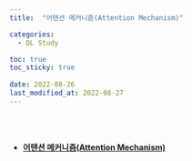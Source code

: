 ```yaml
---
title:  "어텐션 메커니즘(Attention Mechanism)"

categories:
  - DL Study

toc: true
toc_sticky: true
 
date: 2022-08-26
last_modified_at: 2022-08-27
---
```


<br/><br/>


- [**어텐션 메커니즘(Attention Mechanism)**](https://www.notion.so/Attention-aa242fe875fd4dc6b52d6701dca11927)

